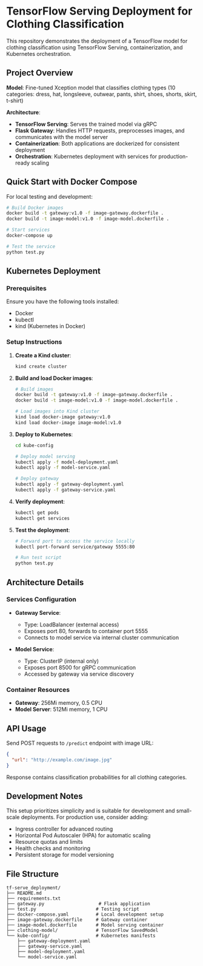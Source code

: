 # TensorFlow Serving Deployment for Clothing Classification

This repository demonstrates the deployment of a TensorFlow model for clothing classification using TensorFlow Serving, containerization, and Kubernetes orchestration.

## Project Overview

**Model**: Fine-tuned Xception model that classifies clothing types (10 categories: dress, hat, longsleeve, outwear, pants, shirt, shoes, shorts, skirt, t-shirt)

**Architecture**:
- **TensorFlow Serving**: Serves the trained model via gRPC
- **Flask Gateway**: Handles HTTP requests, preprocesses images, and communicates with the model server
- **Containerization**: Both applications are dockerized for consistent deployment
- **Orchestration**: Kubernetes deployment with services for production-ready scaling

## Quick Start with Docker Compose

For local testing and development:

```bash
# Build Docker images
docker build -t gateway:v1.0 -f image-gateway.dockerfile .
docker build -t image-model:v1.0 -f image-model.dockerfile .

# Start services
docker-compose up

# Test the service
python test.py
```

## Kubernetes Deployment

### Prerequisites

Ensure you have the following tools installed:
- Docker
- kubectl
- kind (Kubernetes in Docker)

### Setup Instructions

1. **Create a Kind cluster**:
   ```bash
   kind create cluster
   ```

2. **Build and load Docker images**:
   ```bash
   # Build images
   docker build -t gateway:v1.0 -f image-gateway.dockerfile .
   docker build -t image-model:v1.0 -f image-model.dockerfile .
   
   # Load images into Kind cluster
   kind load docker-image gateway:v1.0
   kind load docker-image image-model:v1.0
   ```

3. **Deploy to Kubernetes**:
   ```bash
   cd kube-config
   
   # Deploy model serving
   kubectl apply -f model-deployment.yaml
   kubectl apply -f model-service.yaml
   
   # Deploy gateway
   kubectl apply -f gateway-deployment.yaml
   kubectl apply -f gateway-service.yaml
   ```

4. **Verify deployment**:
   ```bash
   kubectl get pods
   kubectl get services
   ```

5. **Test the deployment**:
   ```bash
   # Forward port to access the service locally
   kubectl port-forward service/gateway 5555:80
   
   # Run test script
   python test.py
   ```

## Architecture Details

### Services Configuration

- **Gateway Service**: 
  - Type: LoadBalancer (external access)
  - Exposes port 80, forwards to container port 5555
  - Connects to model service via internal cluster communication

- **Model Service**: 
  - Type: ClusterIP (internal only)
  - Exposes port 8500 for gRPC communication
  - Accessed by gateway via service discovery

### Container Resources

- **Gateway**: 256Mi memory, 0.5 CPU
- **Model Server**: 512Mi memory, 1 CPU

## API Usage

Send POST requests to `/predict` endpoint with image URL:

```json
{
  "url": "http://example.com/image.jpg"
}
```

Response contains classification probabilities for all clothing categories.

## Development Notes

This setup prioritizes simplicity and is suitable for development and small-scale deployments. For production use, consider adding:
- Ingress controller for advanced routing
- Horizontal Pod Autoscaler (HPA) for automatic scaling
- Resource quotas and limits
- Health checks and monitoring
- Persistent storage for model versioning

## File Structure

```
tf-serve_deployment/
├── README.md
├── requirements.txt
├── gateway.py                    # Flask application
├── test.py                      # Testing script
├── docker-compose.yaml          # Local development setup
├── image-gateway.dockerfile     # Gateway container
├── image-model.dockerfile       # Model serving container
├── clothing-model/              # TensorFlow SavedModel
└── kube-config/                 # Kubernetes manifests
    ├── gateway-deployment.yaml
    ├── gateway-service.yaml
    ├── model-deployment.yaml
    └── model-service.yaml
```